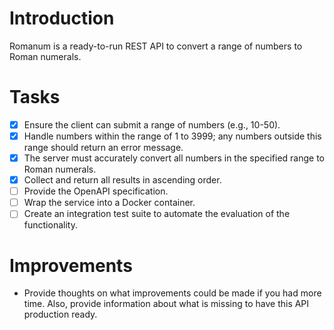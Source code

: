# Introduction
Romanum is a ready-to-run REST API to convert a range of numbers to Roman numerals.

# Tasks
- [x] Ensure the client can submit a range of numbers (e.g., 10-50).
- [x] Handle numbers within the range of 1 to 3999; any numbers outside this range should return an error message.
- [x] The server must accurately convert all numbers in the specified range to Roman numerals.
- [x] Collect and return all results in ascending order.
- [ ] Provide the OpenAPI specification.
- [ ] Wrap the service into a Docker container.
- [ ] Create an integration test suite to automate the evaluation of the functionality.

# Improvements
- Provide thoughts on what improvements could be made if you had more time. Also, provide information about what is missing to have this API production ready.
